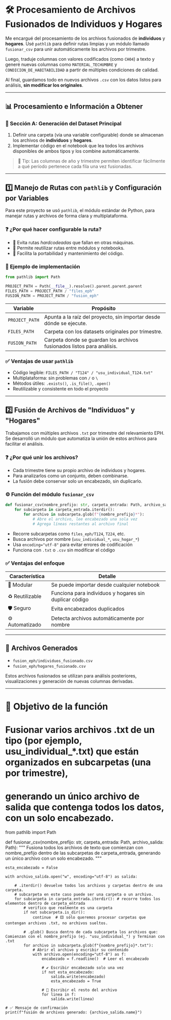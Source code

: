 
# 🛠️ Procesamiento de Archivos Fusionados de Individuos y Hogares

Me encargué del procesamiento de los archivos fusionados de **individuos** y **hogares**. Usé `pathlib` para definir rutas limpias y un módulo llamado `fusionar_csv` para unir automáticamente los archivos por trimestre.

Luego, traduje columnas con valores codificados (como `CH04`) a texto y generé nuevas columnas como `MATERIAL_TECHUMBRE` y `CONDICION_DE_HABITABILIDAD` a partir de múltiples condiciones de calidad.

Al final, guardamos todo en nuevos archivos `.csv` con los datos listos para análisis, **sin modificar los originales**.

---

## 📊 Procesamiento e Información a Obtener

### 🧩 Sección A: Generación del Dataset Principal

1. Definir una carpeta (vía una variable configurable) donde se almacenan los archivos de **individuos** y **hogares**.  
2. Implementar código en el notebook que lea todos los archivos disponibles de ambos tipos y los combine automáticamente.

> 📌 Tip: Las columnas de año y trimestre permiten identificar fácilmente a qué período pertenece cada fila una vez fusionadas.

---

## 1️⃣ Manejo de Rutas con `pathlib` y Configuración por Variables

Para este proyecto se usó `pathlib`, el módulo estándar de Python, para manejar rutas y archivos de forma clara y multiplataforma.

### ❓ ¿Por qué hacer configurable la ruta?

- 🚫 Evita rutas *hardcodeadas* que fallan en otras máquinas.
- 🔁 Permite reutilizar rutas entre módulos y notebooks.
- 🔧 Facilita la portabilidad y mantenimiento del código.

### 🧪 Ejemplo de implementación

```python
from pathlib import Path

PROJECT_PATH = Path(__file__).resolve().parent.parent.parent
FILES_PATH = PROJECT_PATH / "files_eph"
FUSION_PATH = PROJECT_PATH / "fusion_eph"
```

| Variable       | Propósito                                                                 |
|----------------|---------------------------------------------------------------------------|
| `PROJECT_PATH` | Apunta a la raíz del proyecto, sin importar desde dónde se ejecute.       |
| `FILES_PATH`   | Carpeta con los datasets originales por trimestre.                        |
| `FUSION_PATH`  | Carpeta donde se guardan los archivos fusionados listos para análisis.    |

### ✅ Ventajas de usar `pathlib`

- Código legible: `FILES_PATH / "T124" / "usu_individual_T124.txt"`
- Multiplataforma: sin problemas con `/` o `\`
- Métodos útiles: `.exists()`, `.is_file()`, `.open()`
- Reutilizable y consistente en todo el proyecto

---

## 2️⃣ Fusión de Archivos de "Individuos" y "Hogares"

Trabajamos con múltiples archivos `.txt` por trimestre del relevamiento EPH. Se desarrolló un módulo que automatiza la unión de estos archivos para facilitar el análisis.

### ❓ ¿Por qué unir los archivos?

- Cada trimestre tiene su propio archivo de individuos y hogares.
- Para analizarlos como un conjunto, deben combinarse.
- La fusión debe conservar solo un encabezado, sin duplicarlo.

### ⚙️ Función del módulo `fusionar_csv`

```python
def fusionar_csv(nombre_prefijo: str, carpeta_entrada: Path, archivo_salida: Path):
    for subcarpeta in carpeta_entrada.iterdir():
        for archivo in subcarpeta.glob(f"{nombre_prefijo}*"):
            # Abre el archivo, lee encabezado una sola vez
            # Agrega líneas restantes al archivo final
```

- Recorre subcarpetas como `files_eph/T124`, `T224`, etc.
- Busca archivos por nombre (`usu_individual_*`, `usu_hogar_*`)
- Usa `encoding="utf-8"` para evitar errores de codificación
- Funciona con `.txt` o `.csv` sin modificar el código

### ✅ Ventajas del enfoque

| Característica  | Detalle                                                                 |
|-----------------|-------------------------------------------------------------------------|
| 🔁 Modular       | Se puede importar desde cualquier notebook                              |
| ♻️ Reutilizable   | Funciona para individuos y hogares sin duplicar código                 |
| 🛡️ Seguro         | Evita encabezados duplicados                                            |
| ⚙️ Automatizado   | Detecta archivos automáticamente por nombre                            |

---

## 📁 Archivos Generados

- `fusion_eph/individuos_fusionado.csv`
- `fusion_eph/hogares_fusionado.csv`

Estos archivos fusionados se utilizan para análisis posteriores, visualizaciones y generación de nuevas columnas derivadas.

---
# 🧠 Objetivo de la función
# Fusionar varios archivos .txt de un tipo (por ejemplo, usu_individual_*.txt) que están organizados en subcarpetas (una por trimestre),
# generando un único archivo de salida que contenga todos los datos, con un solo encabezado.

from pathlib import Path

def fusionar_csv(nombre_prefijo: str, carpeta_entrada: Path, archivo_salida: Path):
    """
    Fusiona todos los archivos de texto que comienzan con nombre_prefijo dentro de las subcarpetas de carpeta_entrada,
    generando un único archivo con un solo encabezado.
    """

    esta_encabezado = False  

    with archivo_salida.open("w", encoding="utf-8") as salida:

        # .iterdir() devuelve todos los archivos y carpetas dentro de una carpeta.
        # subcarpeta en este caso puede ser una carpeta o un archivo.
        for subcarpeta in carpeta_entrada.iterdir(): # recorre todos los elementos dentro de carpeta_entrada
            # verifico que realmente es una carpeta
            if not subcarpeta.is_dir():
                continue  # 🟨 sólo queremos procesar carpetas que contengan archivos .txt, no archivos sueltos.

            # .glob() Busca dentro de cada subcarpeta los archivos que: Comienzan con el nombre_prefijo (ej. "usu_individual_") y Terminan con .txt
            for archivo in subcarpeta.glob(f"{nombre_prefijo}*.txt"):
                # Abrir el archivo y escribir su contenido
                with archivo.open(encoding="utf-8") as f:
                    encabezado = f.readline()  # Leer el encabezado

                    # ✔️ Escribir encabezado solo una vez
                    if not esta_encabezado:
                        salida.write(encabezado)
                        esta_encabezado = True

                    # 🧾 Escribir el resto del archivo
                    for linea in f:
                        salida.write(linea)

    # ✅ Mensaje de confirmación
    print(f"fusión de archivos generado: {archivo_salida.name}")

